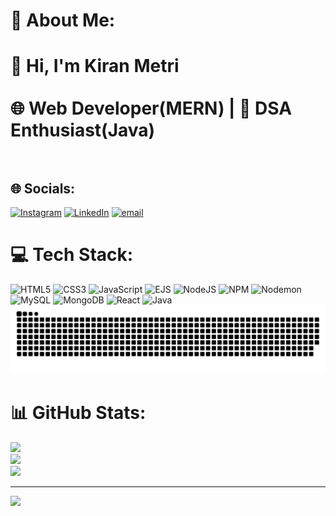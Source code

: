 # 🤝 About Me:
# 👋 Hi, I'm Kiran Metri<br><br> 🌐 Web Developer(MERN) | 🧠 DSA Enthusiast(Java)<br><br>


## 🌐 Socials:
[![Instagram](https://img.shields.io/badge/Instagram-%23E4405F.svg?logo=Instagram&logoColor=white)](https://instagram.com/kiran_metri_444) [![LinkedIn](https://img.shields.io/badge/LinkedIn-%230077B5.svg?logo=linkedin&logoColor=white)](https://linkedin.com/in/kiran-metri-9b3b48291) [![email](https://img.shields.io/badge/Email-D14836?logo=gmail&logoColor=white)](mailto:kiransm787@gmail.com) 

# 💻 Tech Stack:
![HTML5](https://img.shields.io/badge/html5-%23E34F26.svg?style=for-the-badge&logo=html5&logoColor=white) ![CSS3](https://img.shields.io/badge/css3-%231572B6.svg?style=for-the-badge&logo=css3&logoColor=white) ![JavaScript](https://img.shields.io/badge/javascript-%23323330.svg?style=for-the-badge&logo=javascript&logoColor=%23F7DF1E) ![EJS](https://img.shields.io/badge/ejs-%23B4CA65.svg?style=for-the-badge&logo=ejs&logoColor=black) ![NodeJS](https://img.shields.io/badge/node.js-6DA55F?style=for-the-badge&logo=node.js&logoColor=white) ![NPM](https://img.shields.io/badge/NPM-%23CB3837.svg?style=for-the-badge&logo=npm&logoColor=white) ![Nodemon](https://img.shields.io/badge/NODEMON-%23323330.svg?style=for-the-badge&logo=nodemon&logoColor=%BBDEAD) ![MySQL](https://img.shields.io/badge/mysql-4479A1.svg?style=for-the-badge&logo=mysql&logoColor=white) ![MongoDB](https://img.shields.io/badge/MongoDB-%234ea94b.svg?style=for-the-badge&logo=mongodb&logoColor=white) ![React](https://img.shields.io/badge/react-%2320232a.svg?style=for-the-badge&logo=react&logoColor=%2361DAFB) ![Java](https://img.shields.io/badge/java-%23ED8B00.svg?style=for-the-badge&logo=openjdk&logoColor=white)
![snake gif](https://github.com/kiran-444/kiran-444/blob/output/github-snake-dark.svg)

# 📊 GitHub Stats:
![](https://github-readme-stats.vercel.app/api?username=kiran-444&theme=dark&hide_border=false&include_all_commits=false&count_private=false)<br/>
![](https://nirzak-streak-stats.vercel.app/?user=kiran-444&theme=dark&hide_border=false)<br/>
![](https://github-readme-stats.vercel.app/api/top-langs/?username=kiran-444&theme=dark&hide_border=false&include_all_commits=false&count_private=false&layout=compact)

---
[![](https://visitcount.itsvg.in/api?id=kiran-444&icon=0&color=0)](https://visitcount.itsvg.in)



<!-- Proudly created with GPRM ( https://gprm.itsvg.in ) -->
